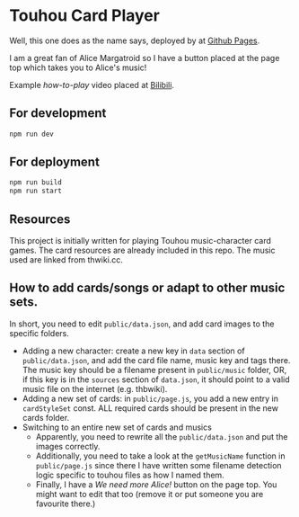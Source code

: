 # Touhou Card Player
Well, this one does as the name says, deployed by at [Github Pages](https://lightbulb128.github.io/touhou-card-player/).

I am a great fan of Alice Margatroid so I have a button placed at the page top which takes you to Alice's music!

Example *how-to-play* video placed at [Bilibili](https://www.bilibili.com/video/BV1JVzEYsEzF).

## For development

```bash
npm run dev
```

## For deployment
```bash
npm run build
npm run start
```

## Resources

This project is initially written for playing Touhou music-character card games. The card resources are already included in this repo. The music
used are linked from thwiki.cc. 

## How to add cards/songs or adapt to other music sets.

In short, you need to edit `public/data.json`, and add card images to the specific folders.

- Adding a new character: create a new key in `data` section of `public/data.json`, and add the card file name, music key and tags there. The music key should be a filename present in `public/music` folder, OR, if this key is in the `sources` section of `data.json`, it should point to a valid music file on the internet (e.g. thbwiki).
- Adding a new set of cards: in `public/page.js`, you add a new entry in `cardStyleSet` const. ALL required cards should be present in the new cards folder.
- Switching to an entire new set of cards and musics
    - Apparently, you need to rewrite all the `public/data.json` and put the images correctly.
    - Additionally, you need to take a look at the `getMusicName` function in `public/page.js` since there I have written some filename detection logic specific to touhou files as how I named them.
    - Finally, I have a *We need more Alice!* button on the page top. You might want to edit that too (remove it or put someone you are favourite there.)